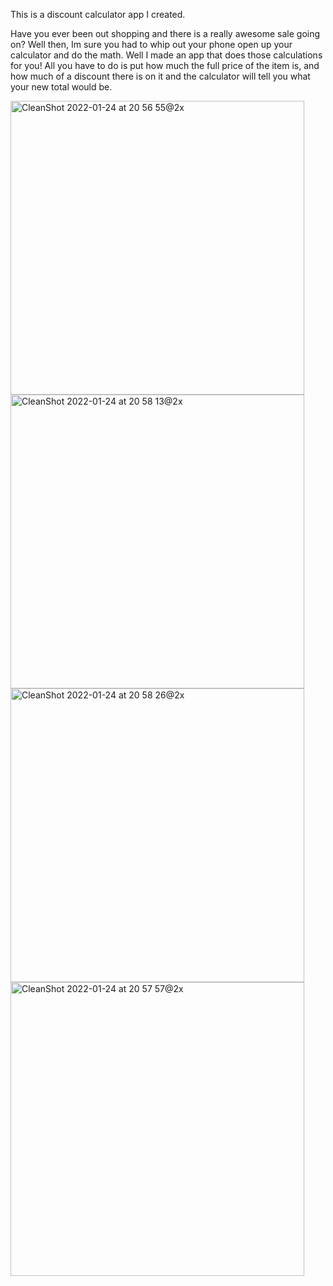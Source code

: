 This is a discount calculator app I created.

Have you ever been out shopping and there is a really awesome sale going on? Well then, Im sure you had to whip out your phone open up your calculator and do the math. Well I made an app that does those calculations for you! All you have to do is put how much the full price of the item is, and how much of a discount there is on it and the calculator will tell you what your new total would be.


<img width="470" alt="CleanShot 2022-01-24 at 20 56 55@2x" src="https://user-images.githubusercontent.com/88692767/150896697-a3244284-e133-446c-b7da-4791d9b06a9e.png">
<img width="470" alt="CleanShot 2022-01-24 at 20 58 13@2x" src="https://user-images.githubusercontent.com/88692767/150896773-028d5374-a0f7-4619-b784-694d27592375.png">
<img width="470" alt="CleanShot 2022-01-24 at 20 58 26@2x" src="https://user-images.githubusercontent.com/88692767/150896776-f9b7f42b-d985-4f8d-b4b6-9005b20e7470.png">
<img width="470" alt="CleanShot 2022-01-24 at 20 57 57@2x" src="https://user-images.githubusercontent.com/88692767/150896781-600971a8-426c-4b77-bce5-a4a75b5ee8cd.png">
